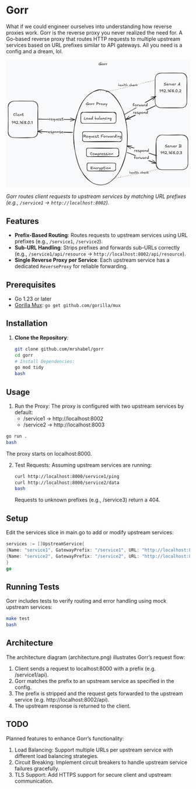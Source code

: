 # Gorr

What if we could engineer ourselves into understanding how reverse proxies work. Gorr is the reverse proxy you never realized the need for.
A Go-based reverse proxy that routes HTTP requests to multiple upstream services based on URL prefixes similar to API gateways.
All you need is a config and a dream, lol.

![Architecture Diagram](./architecture.png)

_Gorr routes client requests to upstream services by matching URL prefixes (e.g., `/service1` → `http://localhost:8002`)._

## Features

-   **Prefix-Based Routing**: Routes requests to upstream services using URL prefixes (e.g., `/service1`, `/service2`).
-   **Sub-URL Handling**: Strips prefixes and forwards sub-URLs correctly (e.g., `/service1/api/resource` → `http://localhost:8002/api/resource`).
-   **Single Reverse Proxy per Service**: Each upstream service has a dedicated `ReverseProxy` for reliable forwarding.

## Prerequisites

-   Go 1.23 or later
-   [Gorilla Mux](https://github.com/gorilla/mux): `go get github.com/gorilla/mux`

## Installation

1. **Clone the Repository**:
    ```bash
    git clone github.com/mrshabel/gorr
    cd gorr
    # Install Dependencies:
    go mod tidy
    bash
    ```

## Usage

1. Run the Proxy: The proxy is configured with two upstream services by default:
    - /service1 → http://localhost:8002
    - /service2 → http://localhost:8003

```bash
go run .
bash
```

The proxy starts on localhost:8000.

2. Test Requests: Assuming upstream services are running:
    ```bash
    curl http://localhost:8000/service1/ping
    curl http://localhost:8000/service2/data
    bash
    ```
    Requests to unknown prefixes (e.g., /service3) return a 404.

## Setup

Edit the services slice in main.go to add or modify upstream services:

```go
services := []UpstreamService{
{Name: "service1", GatewayPrefix: "/service1", URL: "http://localhost:8002"},
{Name: "service2", GatewayPrefix: "/service2", URL: "http://localhost:8003"},
}
go
```

## Running Tests

Gorr includes tests to verify routing and error handling using mock upstream services:

```bash
make test
bash
```

## Architecture

The architecture diagram (architecture.png) illustrates Gorr’s request flow:

1. Client sends a request to localhost:8000 with a prefix (e.g. /service1/api).
2. Gorr matches the prefix to an upstream service as specified in the config.
3. The prefix is stripped and the request gets forwarded to the upstream service (e.g. http://localhost:8002/api).
4. The upstream response is returned to the client.

## TODO

Planned features to enhance Gorr’s functionality:

1. Load Balancing: Support multiple URLs per upstream service with different load balancing strategies.
2. Circuit Breaking: Implement circuit breakers to handle upstream service failures gracefully.
3. TLS Support: Add HTTPS support for secure client and upstream communication.
